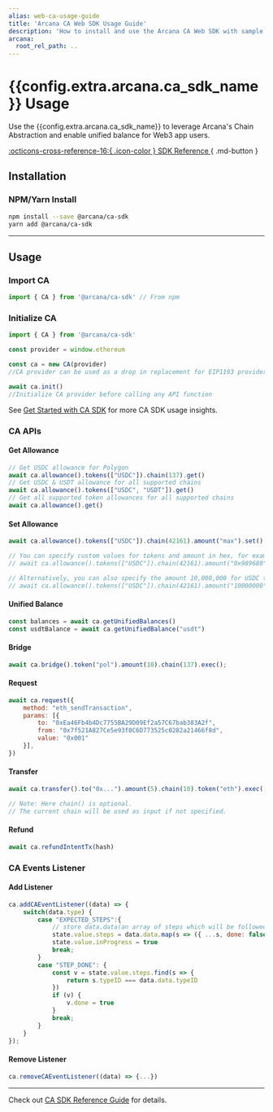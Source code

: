 ```yaml
---
alias: web-ca-usage-guide
title: 'Arcana CA Web SDK Usage Guide'
description: 'How to install and use the Arcana CA Web SDK with sample code and references.'
arcana:
  root_rel_path: ..
---
```


<!--
Note, this is a pure markdown file with no mkdocs related tags or keywords. It is a copy 
of the file in the `ca` repo: https://github.com/arcana-network/ca-sdk/blob/main/usage.md
-->

# {{config.extra.arcana.ca_sdk_name}} Usage

Use the {{config.extra.arcana.ca_sdk_name}} to leverage Arcana's Chain Abstraction and enable unified balance for Web3 app users.

[:octicons-cross-reference-16:{ .icon-color } SDK Reference ](https://ca-sdk-ref-guide.netlify.app/){ .md-button }

## Installation

### NPM/Yarn Install

```sh
npm install --save @arcana/ca-sdk
yarn add @arcana/ca-sdk
```

---

## Usage

### Import CA

```js
import { CA } from '@arcana/ca-sdk' // From npm
```

### Initialize CA

```ts
import { CA } from '@arcana/ca-sdk'

const provider = window.ethereum

const ca = new CA(provider)
//CA provider can be used as a drop in replacement for EIP1193 provider(like window.ethereum)

await ca.init()
//Initialize CA provider before calling any API function

```

See [Get Started with CA SDK](https://docs.arcana.network/quick-start/ca-quick-start/) for more CA SDK usage insights.

### CA APIs

#### Get Allowance

```js
// Get USDC allowance for Polygon
await ca.allowance().tokens(["USDC"]).chain(137).get()
// Get USDC & USDT allowance for all supported chains
await ca.allowance().tokens(["USDC", "USDT"]).get()
// Get all supported token allowances for all supported chains
await ca.allowance().get()
```

#### Set Allowance

```js
await ca.allowance().tokens(["USDC"]).chain(42161).amount("max").set()

// You can specify custom values for tokens and amount in hex, for example
// await ca.allowance().tokens(["USDC"]).chain(42161).amount("0x989680").set()

// Alternatively, you can also specify the amount 10,000,000 for USDC tokens as follows:
// await ca.allowance().tokens(["USDC"]).chain(42161).amount("10000000").set()
```

#### Unified Balance

```js
const balances = await ca.getUnifiedBalances()
const usdtBalance = await ca.getUnifiedBalance("usdt")
```

#### Bridge

```js
await ca.bridge().token("pol").amount(10).chain(137).exec();
```

#### Request

```js
await ca.request({
    method: "eth_sendTransaction",
    params: [{
        to: "0xEa46Fb4b4Dc7755BA29D09Ef2a57C67bab383A2f", 
        from: "0x7f521A827Ce5e93f0C6D773525c0282a21466f8d",
        value: "0x001"
    }],
})
```

#### Transfer

```js
await ca.transfer().to("0x...").amount(5).chain(10).token("eth").exec()

// Note: Here chain() is optional.
// The current chain will be used as input if not specified.
```

#### Refund

```js
await ca.refundIntentTx(hash)
```

### CA Events Listener

#### Add Listener

```js
ca.addCAEventListener((data) => {
    switch(data.type) {
        case "EXPECTED_STEPS":{
            // store data.data(an array of steps which will be followed)
            state.value.steps = data.data.map(s => ({ ...s, done: false }))
            state.value.inProgress = true
            break;
        }
        case "STEP_DONE": {
            const v = state.value.steps.find(s => {
                return s.typeID === data.data.typeID
            })
            if (v) {
                v.done = true
            }
            break;
        }
    }
});
```

#### Remove Listener


```js
ca.removeCAEventListener((data) => {...})
```

---

Check out [CA SDK Reference Guide](https://casdk-dev-ref-guide.netlify.app/) for details.